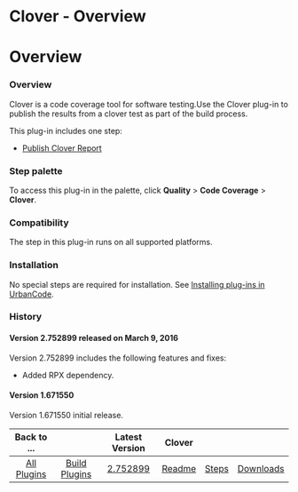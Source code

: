 
Clover - Overview
=================

# Overview


### Overview




Clover is a code coverage tool for software testing.Use the Clover plug-in to publish the results from a clover test as part of the build process.

This plug-in includes one step:

* [Publish Clover Report](#run_visual_studio)


### Step palette

To access this plug-in in the palette, click **Quality** > **Code Coverage** > **Clover**.

### Compatibility

The step in this plug-in runs on all supported platforms.

### Installation

No special steps are required for installation. See [Installing plug-ins in UrbanCode](https://www.urbancode.com/resource/installing-plug-ins-in-urbancode-products/ "Installing plug-ins in UrbanCode").

### History

#### Version 2.752899 released on March 9, 2016

Version 2.752899 includes the following features and fixes:

* Added RPX dependency.

#### Version 1.671550

Version 1.671550 initial release.


|Back to ...||Latest Version|Clover |||
| :---: | :---: | :---: | :---: | :---: | :---: |
|[All Plugins](../../index.md)|[Build Plugins](../README.md)|[2.752899](https://raw.githubusercontent.com/UrbanCode/IBM-UCB-PLUGINS/main/files/Clover/clover-2.752899.zip)|[Readme](README.md)|[Steps](steps.md)|[Downloads](downloads.md)|
